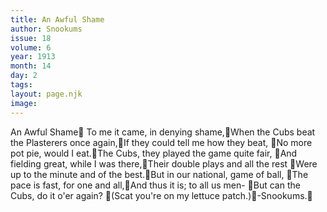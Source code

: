 ```yaml
---
title: An Awful Shame
author: Snookums
issue: 18
volume: 6
year: 1913
month: 14
day: 2
tags:
layout: page.njk
image:
---
```

An Awful Shame To me it came, in denying shame,When the Cubs beat the Plasterers once again,If they could tell me how they beat, No more pot pie, would I eat.The Cubs, they played the game quite fair, And fielding great, while I was there,Their double plays and all the rest Were up to the minute and of the best.But in our national, game of ball, The pace is fast, for one and all,And thus it is; to all us men- But can the Cubs, do it o'er again? (Scat you're on my lettuce patch.)-Snookums.

